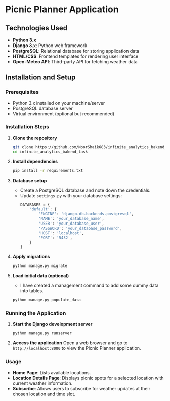 # Picnic Planner Application

## Technologies Used
- **Python 3.x**
- **Django 3.x**: Python web framework
- **PostgreSQL**: Relational database for storing application data
- **HTML/CSS**: Frontend templates for rendering user interface
- **Open-Meteo API**: Third-party API for fetching weather data

## Installation and Setup

### Prerequisites
- Python 3.x installed on your machine/server
- PostgreSQL database server
- Virtual environment (optional but recommended)

### Installation Steps

1. **Clone the repository**
   ```bash
   git clone https://github.com/NoorShaik683/infinite_analytics_bakend_task
   cd infinite_analytics_bakend_task
   ```

2. **Install dependencies**
   ```bash
   pip install -r requirements.txt
   ```

3. **Database setup**
   - Create a PostgreSQL database and note down the credentials.
   - Update `settings.py` with your database settings:
     ```python
     DATABASES = {
         'default': {
             'ENGINE': 'django.db.backends.postgresql',
             'NAME': 'your_database_name',
             'USER': 'your_database_user',
             'PASSWORD': 'your_database_password',
             'HOST': 'localhost',
             'PORT': '5432',
         }
     }
     ```

4. **Apply migrations**
   ```bash
   python manage.py migrate
   ```

5. **Load initial data (optional)**
   - I have created a management command to add some dummy data into tables.
   ```bash
   python manage.py populate_data
   ```

### Running the Application

1. **Start the Django development server**
   ```bash
   python manage.py runserver
   ```

2. **Access the application**
   Open a web browser and go to `http://localhost:8000` to view the Picnic Planner application.

### Usage

- **Home Page**: Lists available locations.
- **Location Details Page**: Displays picnic spots for a selected location with current weather information.
- **Subscribe**: Allows users to subscribe for weather updates at their chosen location and time slot.
